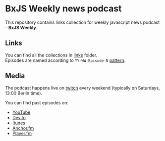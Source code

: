 # BxJS Weekly news podcast

This repository contains links collection for weekly javascript news podcast - **BxJS Weekly**.

## Links

You can find all the collections in [links](./links) folder.  
Episodes are named according to `YY-WW-Episode-N` [pattern](https://github.com/BuildingXwithJS/bxjs-weekly/issues/2#issuecomment-413105383).

## Media

The podcast happens live on [twitch](https://www.twitch.tv/yamalight) every weekend (typically on Saturdays, 13:00 Berlin time).

You can find past episodes on:

- [YouTube](https://www.youtube.com/playlist?list=PL_gX69xPLi-mqs5BJe-xPnOPT6K1Y5_ZQ)
- [Dev.to](https://dev.to/yamalight/)
- [Itunes](https://itunes.apple.com/de/podcast/bxjs-weekly/id1441956525)
- [Anchor.fm](https://anchor.fm/bxjs-weekly)
- [Player.fm](https://player.fm/series/bxjs-weekly)
